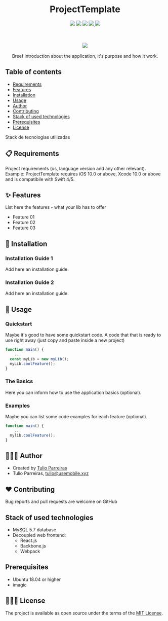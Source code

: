  <h1 align="center"> ProjectTemplate </h1>
<p align="center">
    <img src="https://img.shields.io/badge/version-1.0.1-blue.svg" />
    <img src="https://img.shields.io/badge/Swift-4 | 5-orange.svg?style=flat" />
    <img src="https://img.shields.io/badge/platform-iOS-blue.svg" />
  <a href="https://github.com/TulioOParreiras/ProjectTemplate/issues">
        <img src="https://img.shields.io/github/issues/TulioOParreiras/ProjectTemplate" />
    </a>
    <img src="https://img.shields.io/badge/release date-january-green.svg" />
	<br>
	<br>
	<br>
	<br>
    <img src="https://usemobile.com.br/wp-content/uploads/2019/10/Downloads-1.png" />
	<br>
	<br>
Breef introduction about the application, it's purpose and how it work.
</p>

## Table of contents
* [Requirements](#requirements)
* [Features](#features)
* [Installation](#installation)
* [Usage](#usage)
* [Author](#author)
* [Contributing](#contributing)
* [Stack of used technologies](#stack)
* [Prerequisites](#prerequisites)
* [License](#license)

Stack de tecnologias utilizadas


## 📋 Requirements
Project requirements (os, language version and any other relevant).
<br>
Example:
ProjectTemplate requires iOS 10.0 or above, Xcode 10.0 or above and is compatibile with Swift 4/5.
<br>

## ✨ Features
List here the features - what your lib has to offer 
* Feature 01
* Feature 02
* Feature 03

## 📲 Installation
### Installation Guide 1
Add here an installation guide.

### Installation Guide 2
Add here an installation guide.

## 🚀 Usage

### Quickstart
Maybe it's good to have some quickstart code. A code that that is ready to use right away (just copy and paste inside a new project)

```javascript
function main() {
    ...
  const myLib = new myLib();
  myLib.coolFeature();
}
```

### The Basics
Here you can inform how to use the application basics (optional).

### Examples
Maybe you can list some code examples for each feature (optional).

```javascript
function main() {
    ...
  mylib.coolFeature();
}
```

## 👨🏻‍💻 Author
- Created by [Tulio Parreiras](https://www.linkedin.com/in/tulio-de-oliveira-parreiras-239237a9/)
- Tulio Parreiras, tulio@usemobile.xyz

## ❤️ Contributing
Bug reports and pull requests are welcome on GitHub

## Stack of used technologies
- MySQL 5.7 database
- Decoupled web frontend:
  - React.js
  - Backbone.js
  - Webpack


## Prerequisites
 - Ubuntu 18.04 or higher
 - imagic


## 👮🏻‍♂️ License
The project is available as open source under the terms of the [MIT License](http://opensource.org/licenses/MIT).
